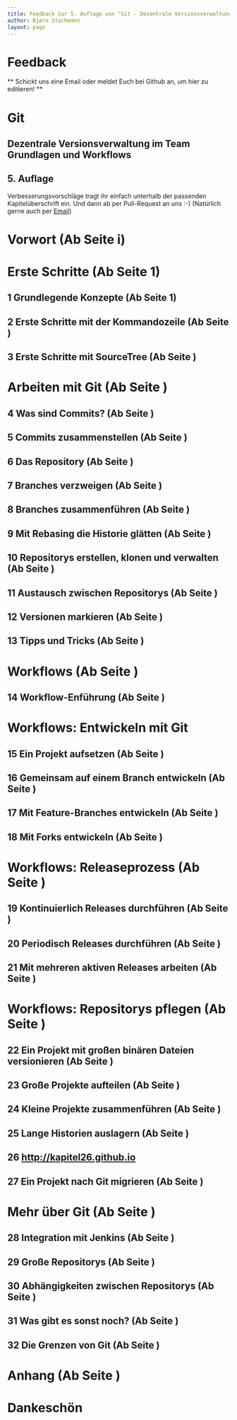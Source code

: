 ```yaml
---
title: Feedback zur 5. Auflage von "Git - Dezentrale Versionsverwaltung im Team - Grundlagen und Workflows"
author: Bjørn Stachmann
layout: page
---
```


# Feedback

** Schickt uns eine Email oder meldet Euch bei Github an, um hier zu editieren! **

# Git

## Dezentrale Versionsverwaltung im Team <br/> Grundlagen und Workflows

## 5. Auflage


Verbesserungsvorschläge tragt ihr einfach unterhalb der passenden Kapitelüberschrift ein. Und dann ab per Pull-Request an uns :-) (Natürlich gerne auch per [Email](mailto:git@etosquare.de))

# Vorwort (Ab Seite i)

# Erste Schritte (Ab Seite 1)

## 1 Grundlegende Konzepte (Ab Seite 1)

## 2 Erste Schritte mit der Kommandozeile (Ab Seite )

## 3 Erste Schritte mit SourceTree (Ab Seite )

# Arbeiten mit Git (Ab Seite )

## 4 Was sind Commits? (Ab Seite )

## 5 Commits zusammenstellen (Ab Seite )

## 6 Das Repository (Ab Seite )

## 7 Branches verzweigen (Ab Seite )

## 8 Branches zusammenführen (Ab Seite )

## 9 Mit Rebasing die Historie glätten (Ab Seite )

## 10 Repositorys erstellen, klonen und verwalten (Ab Seite )

## 11 Austausch zwischen Repositorys (Ab Seite )

## 12 Versionen markieren (Ab Seite )

## 13 Tipps und Tricks (Ab Seite )

# Workflows (Ab Seite )

## 14 Workflow-Enführung (Ab Seite )

# Workflows: Entwickeln mit Git

## 15 Ein Projekt aufsetzen (Ab Seite )

## 16 Gemeinsam auf einem Branch entwickeln (Ab Seite )

## 17 Mit Feature-Branches entwickeln (Ab Seite )

## 18 Mit Forks entwickeln (Ab Seite )

# Workflows: Releaseprozess (Ab Seite )

## 19 Kontinuierlich Releases durchführen (Ab Seite )

## 20 Periodisch Releases durchführen (Ab Seite )

## 21 Mit mehreren aktiven Releases arbeiten (Ab Seite )

# Workflows: Repositorys pflegen (Ab Seite )

## 22 Ein Projekt mit großen binären Dateien versionieren (Ab Seite )

## 23 Große Projekte aufteilen (Ab Seite )

## 24 Kleine Projekte zusammenführen (Ab Seite )

## 25 Lange Historien auslagern (Ab Seite )

## 26 http://kapitel26.github.io

## 27 Ein Projekt nach Git migrieren (Ab Seite )

# Mehr über Git (Ab Seite )

## 28 Integration mit Jenkins (Ab Seite )

## 29 Große Repositorys (Ab Seite )

## 30 Abhängigkeiten zwischen Repositorys (Ab Seite )

## 31 Was gibt es sonst noch? (Ab Seite )

## 32 Die Grenzen von Git (Ab Seite )

# Anhang (Ab Seite )

# Dankeschön

